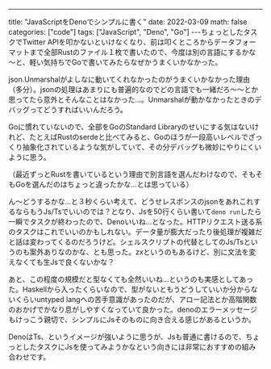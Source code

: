---

title: "JavaScriptをDenoでシンプルに書く"
date: 2022-03-09
math: false
categories: ["code"]
tags: ["JavaScript", "Deno", "Go"]
---ちょっとしたタスクでTwitter APIを叩かないといけなくなり、前は叩くところからデータフォーマットまで全部Rustのファイル１枚で書いたので、今度は別の言語にするかな～と、軽い気持ちでGoで書いてみたらなぜかうまくいかなかった。

json.Unmarshalがよしなに動いてくれなかったのがうまくいかなかった理由（多分）。jsonの処理はあまりにも普遍的なのでどの言語でも一緒だろ～～とか思ってたら意外とそんなことはなかった…。Unmarshalが動かなかったときのデバッグってどうすればいいんだろう。

Goに慣れていないので、全部をGoのStandard Libraryのせいにする気はないけれど、たとえばRustのserdeと比べてみると、Goのほうが一段高いレベルでざっくり抽象化されているような気がしていて、その分デバッグも微妙にやりにくいように思う。

（最近ずっとRustを書いているという理由で別言語を選んだわけなので、そもそもGoを選んだのはちょっと違ったかな…とは思っている）

ん～どうするかな…と３秒くらい考えて、どうせレスポンスのjsonをあれこれするならもうJs/Tsでいいのでは？となり、Jsを50行くらい書いて`deno run`したら一瞬でタスクが終わったので、Denoいいね…となった。HTTPリクエスト送る系のタスクはこれでいいのかもしれない。データ量が膨大だったり後処理が複雑だと話は変わってくるのだろうけど。シェルスクリプトの代替としてのJs/Tsというのも案外ありなのかな、とも思った。zxというのもあるけど、別に文法を変えなくても生Jsで良くないかな？

あと、この程度の規模だと型なくても全然いいね…というのも実感としてあった。Haskellから入ったくらいなので、型がないともうどうしていいか分からないくらいuntyped langへの苦手意識があったのだが、アロー記法とか高階関数のおかげでかなり息がしやすくなっていて良かった。denoのエラーメッセージもけっこう親切で、シンプルにJsそのものに向き合える感じがあるというか。

DenoはTs、というイメージが強いように思うが、Jsも普通に書けるので、ちょっとしたタスクにJsを使ってみようかなという向きには非常におすすめの組み合わせです。
